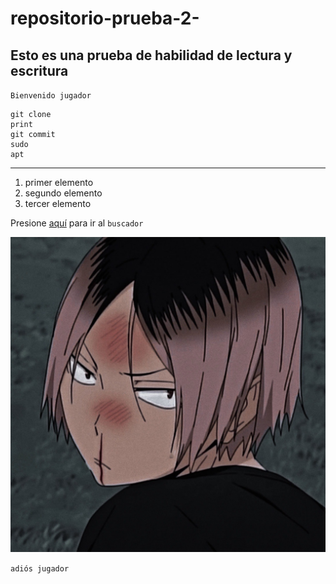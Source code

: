 # repositorio-prueba-2-

## Esto es una prueba de habilidad de lectura y escritura

`Bienvenido jugador`
``` 
git clone 
print 
git commit 
sudo 
apt
```
--- 
1. primer elemento 
2. segundo elemento 
3. tercer elemento 

Presione [aquí](https://www.google.com) para ir al `buscador`

![imagen de kenma pa](kenma.jpg)

`adiós jugador`
